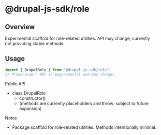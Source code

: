 # @drupal-js-sdk/role

## Overview

Experimental scaffold for role-related utilities. API may change; currently not providing stable methods.

## Usage

```js
import { DrupalRole } from "@drupal-js-sdk/role";
// Placeholder: API is experimental and may change.
```

Public API

- class DrupalRole
  - constructor()
  - (methods are currently placeholders and throw; subject to future expansion)

Notes

- Package scaffold for role-related utilities. Methods intentionally minimal.
